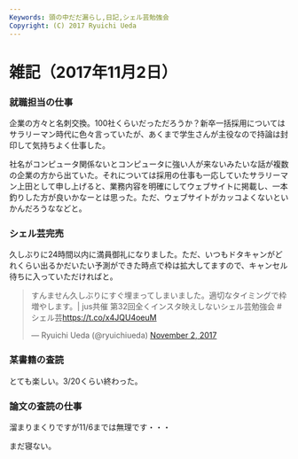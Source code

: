 ```yaml
---
Keywords: 頭の中だだ漏らし,日記,シェル芸勉強会
Copyright: (C) 2017 Ryuichi Ueda
---
```


# 雑記（2017年11月2日）

### 就職担当の仕事

企業の方々と名刺交換。100社くらいだっただろうか？新卒一括採用についてはサラリーマン時代に色々言っていたが、あくまで学生さんが主役なので持論は封印して気持ちよく仕事した。

社名がコンピュータ関係ないとコンピュータに強い人が来ないみたいな話が複数の企業の方から出ていた。それについては採用の仕事も一応していたサラリーマン上田として申し上げると、業務内容を明確にしてウェブサイトに掲載し、一本釣りした方が良いかなーとは思った。ただ、ウェブサイトがカッコよくないといかんだろうななどと。

### シェル芸完売

久しぶりに24時間以内に満員御礼になりました。ただ、いつもドタキャンがどれくらい出るかだいたい予測ができた時点で枠は拡大してますので、キャンセル待ちに入っていただければと。

<blockquote class="twitter-tweet" data-partner="tweetdeck"><p lang="ja" dir="ltr">すんません久しぶりにすぐ埋まってしまいました。適切なタイミングで枠増やします。| jus共催 第32回全くインスタ映えしないシェル芸勉強会 #シェル芸<a href="https://t.co/x4JQU4oeuM">https://t.co/x4JQU4oeuM</a></p>&mdash; Ryuichi Ueda (@ryuichiueda) <a href="https://twitter.com/ryuichiueda/status/926043621903671296?ref_src=twsrc%5Etfw">November 2, 2017</a></blockquote>
<script async src="https://platform.twitter.com/widgets.js" charset="utf-8"></script>

### 某書籍の査読

とても楽しい。3/20くらい終わった。

### 論文の査読の仕事

溜まりまくりですが11/6までは無理です・・・


まだ寝ない。
